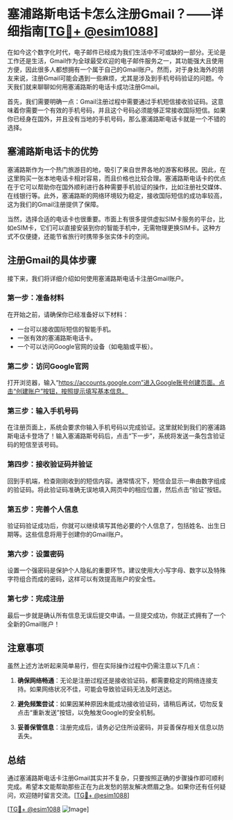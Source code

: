 # 塞浦路斯电话卡怎么注册Gmail？——详细指南[[TG💪+ @esim1088](https://t.me/s/esim1088)]

在如今这个数字化时代，电子邮件已经成为我们生活中不可或缺的一部分。无论是工作还是生活，Gmail作为全球最受欢迎的电子邮件服务之一，其功能强大且使用方便，因此很多人都想拥有一个属于自己的Gmail账户。然而，对于身处海外的朋友来说，注册Gmail可能会遇到一些麻烦，尤其是涉及到手机号码验证的问题。今天我们就来聊聊如何用塞浦路斯的电话卡成功注册Gmail。

首先，我们需要明确一点：Gmail注册过程中需要通过手机短信接收验证码。这意味着你需要一个有效的手机号码，并且这个号码必须能够正常接收国际短信。如果你已经身在国外，并且没有当地的手机号码，那么塞浦路斯电话卡就是一个不错的选择。

## 塞浦路斯电话卡的优势

塞浦路斯作为一个热门旅游目的地，吸引了来自世界各地的游客和移民。因此，在这里购买一张本地电话卡相对容易，而且价格也比较合理。塞浦路斯电话卡的优点在于它可以帮助你在国外顺利进行各种需要手机验证的操作，比如注册社交媒体、在线银行等。此外，塞浦路斯的网络环境较为稳定，接收国际短信的成功率较高，这为我们的Gmail注册提供了保障。

当然，选择合适的电话卡也很重要。市面上有很多提供虚拟SIM卡服务的平台，比如eSIM卡，它们可以直接安装到你的智能手机中，无需物理更换SIM卡。这种方式不仅便捷，还能节省旅行时携带多张实体卡的空间。

## 注册Gmail的具体步骤

接下来，我们将详细介绍如何使用塞浦路斯电话卡注册Gmail账户。

### 第一步：准备材料

在开始之前，请确保你已经准备好以下材料：
- 一台可以接收国际短信的智能手机。
- 一张有效的塞浦路斯电话卡。
- 一个可以访问Google官网的设备（如电脑或平板）。

### 第二步：访问Google官网

打开浏览器，输入“https://accounts.google.com”进入Google账号创建页面。点击“创建账户”按钮，按照提示填写基本信息。

### 第三步：输入手机号码

在注册页面上，系统会要求你输入手机号码以完成验证。这里就轮到我们的塞浦路斯电话卡登场了！输入塞浦路斯号码后，点击“下一步”，系统将发送一条包含验证码的短信至该号码。

### 第四步：接收验证码并验证

回到手机端，检查刚刚收到的短信内容。通常情况下，短信会显示一串由数字组成的验证码。将此验证码准确无误地填入网页中的相应位置，然后点击“验证”按钮。

### 第五步：完善个人信息

验证码验证成功后，你就可以继续填写其他必要的个人信息了，包括姓名、出生日期等。这些信息将用于创建你的Gmail账户。

### 第六步：设置密码

设置一个强密码是保护个人隐私的重要环节。建议使用大小写字母、数字以及特殊字符组合而成的密码，这样可以有效提高账户的安全性。

### 第七步：完成注册

最后一步就是确认所有信息无误后提交申请。一旦提交成功，你就正式拥有了一个全新的Gmail账户！

## 注意事项

虽然上述方法听起来简单易行，但在实际操作过程中仍需注意以下几点：

1. **确保网络畅通**：无论是注册过程还是接收验证码，都需要稳定的网络连接支持。如果网络状况不佳，可能会导致验证码无法及时送达。

2. **避免频繁尝试**：如果因某种原因未能成功接收验证码，请稍后再试，切勿反复点击“重新发送”按钮，以免触发Google的安全机制。

3. **妥善保管信息**：注册完成后，请务必记住所设密码，并妥善保存相关信息以防丢失。

## 总结

通过塞浦路斯电话卡注册Gmail其实并不复杂，只要按照正确的步骤操作即可顺利完成。希望本文能帮助那些正在为此发愁的朋友解决燃眉之急。如果你还有任何疑问，欢迎随时留言交流。[[TG💪+ @esim1088](https://t.me/s/esim1088)]

[[TG💪+ @esim1088](https://t.me/s/esim1088) ![Image](https://i.postimg.cc/4NQfJmqS/Snipaste-2025-05-13-00-14-12.png)]